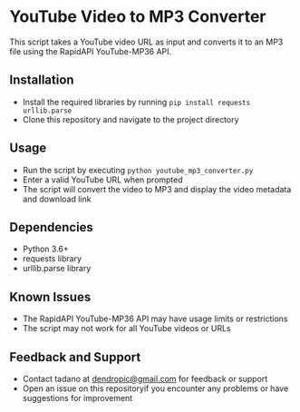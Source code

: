 # YouTube Video to MP3 Converter

This script takes a YouTube video URL as input and converts it to an MP3 file using the RapidAPI YouTube-MP36 API.

## Installation

* Install the required libraries by running `pip install requests urllib.parse`
* Clone this repository and navigate to the project directory

## Usage

* Run the script by executing `python youtube_mp3_converter.py`
* Enter a valid YouTube URL when prompted
* The script will convert the video to MP3 and display the video metadata and download link

## Dependencies

* Python 3.6+
* requests library
* urllib.parse library

## Known Issues

* The RapidAPI YouTube-MP36 API may have usage limits or restrictions
* The script may not work for all YouTube videos or URLs

## Feedback and Support

* Contact tadano at dendropic@gmail.com for feedback or support
* Open an issue on this repositoryif you encounter any problems or have suggestions for improvement
